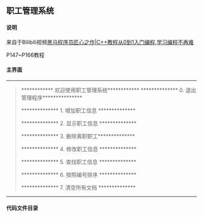 ## 职工管理系统

#### 说明

来自于Bilibili视频[黑马程序员匠心之作|C++教程从0到1入门编程,学习编程不再难](https://www.bilibili.com/video/BV1et411b73Z?p=166)

P147~P166教程



#### 主界面

************************************************
> \*\*\*\*\*\*\*\*\*\*\*\* 欢迎使用职工管理系统\*\*\*\*\*\*\*\*\*\*\*\*
> \*\*\*\*\*\*\*\*\*\*\*\*\*\* 0. 退出管理程序\*\*\*\*\*\*\*\*\*\*\*\*\*\*\*
>
> \*\*\*\*\*\*\*\*\*\*\*\*\*\* 1. 增加职工信息 \*\*\*\*\*\*\*\*\*\*\*\*\*\*
>
> \*\*\*\*\*\*\*\*\*\*\*\*\*\* 2. 显示职工信息 \*\*\*\*\*\*\*\*\*\*\*\*\*\*
>
> \*\*\*\*\*\*\*\*\*\*\*\*\*\* 3. 删除离职职工\*\*\*\*\*\*\*\*\*\*\*\*\*\*
>
> \*\*\*\*\*\*\*\*\*\*\*\*\*\* 4. 修改职工信息 \*\*\*\*\*\*\*\*\*\*\*\*\*\*
>
> *\*\*\*\*\*\*\*\*\*\*\*\*\* 5. 查找职工信息 \*\*\*\*\*\*\*\*\*\*\*\*\*\*
>
> \*\*\*\*\*\*\*\*\*\*\*\*\*\* 6. 按照编号排序 \*\*\*\*\*\*\*\*\*\*\*\*\*\*
>
> \*\*\*\*\*\*\*\*\*\*\*\*\*\* 7. 清空所有文档 \*\*\*\*\*\*\*\*\*\*\*\*\*\*

************************************************



#### 代码文件目录



